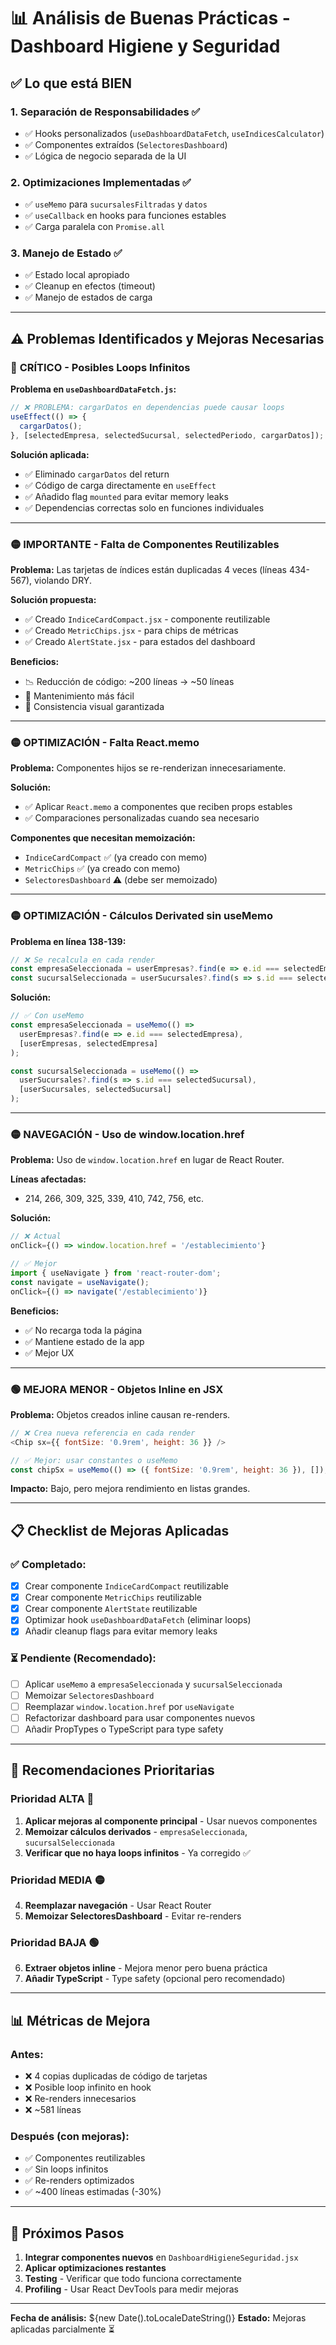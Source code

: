 # 📊 Análisis de Buenas Prácticas - Dashboard Higiene y Seguridad

## ✅ Lo que está BIEN

### 1. **Separación de Responsabilidades** ✅
- ✅ Hooks personalizados (`useDashboardDataFetch`, `useIndicesCalculator`)
- ✅ Componentes extraídos (`SelectoresDashboard`)
- ✅ Lógica de negocio separada de la UI

### 2. **Optimizaciones Implementadas** ✅
- ✅ `useMemo` para `sucursalesFiltradas` y `datos`
- ✅ `useCallback` en hooks para funciones estables
- ✅ Carga paralela con `Promise.all`

### 3. **Manejo de Estado** ✅
- ✅ Estado local apropiado
- ✅ Cleanup en efectos (timeout)
- ✅ Manejo de estados de carga

---

## ⚠️ Problemas Identificados y Mejoras Necesarias

### 🔴 **CRÍTICO - Posibles Loops Infinitos**

**Problema en `useDashboardDataFetch.js`:**
```javascript
// ❌ PROBLEMA: cargarDatos en dependencias puede causar loops
useEffect(() => {
  cargarDatos();
}, [selectedEmpresa, selectedSucursal, selectedPeriodo, cargarDatos]);
```

**Solución aplicada:**
- ✅ Eliminado `cargarDatos` del return
- ✅ Código de carga directamente en `useEffect`
- ✅ Añadido flag `mounted` para evitar memory leaks
- ✅ Dependencias correctas solo en funciones individuales

---

### 🟡 **IMPORTANTE - Falta de Componentes Reutilizables**

**Problema:**
Las tarjetas de índices están duplicadas 4 veces (líneas 434-567), violando DRY.

**Solución propuesta:**
- ✅ Creado `IndiceCardCompact.jsx` - componente reutilizable
- ✅ Creado `MetricChips.jsx` - para chips de métricas
- ✅ Creado `AlertState.jsx` - para estados del dashboard

**Beneficios:**
- 📉 Reducción de código: ~200 líneas → ~50 líneas
- 🔄 Mantenimiento más fácil
- 🎨 Consistencia visual garantizada

---

### 🟡 **OPTIMIZACIÓN - Falta React.memo**

**Problema:**
Componentes hijos se re-renderizan innecesariamente.

**Solución:**
- ✅ Aplicar `React.memo` a componentes que reciben props estables
- ✅ Comparaciones personalizadas cuando sea necesario

**Componentes que necesitan memoización:**
- `IndiceCardCompact` ✅ (ya creado con memo)
- `MetricChips` ✅ (ya creado con memo)
- `SelectoresDashboard` ⚠️ (debe ser memoizado)

---

### 🟡 **OPTIMIZACIÓN - Cálculos Derivated sin useMemo**

**Problema en línea 138-139:**
```javascript
// ❌ Se recalcula en cada render
const empresaSeleccionada = userEmpresas?.find(e => e.id === selectedEmpresa);
const sucursalSeleccionada = userSucursales?.find(s => s.id === selectedSucursal);
```

**Solución:**
```javascript
// ✅ Con useMemo
const empresaSeleccionada = useMemo(() => 
  userEmpresas?.find(e => e.id === selectedEmpresa),
  [userEmpresas, selectedEmpresa]
);

const sucursalSeleccionada = useMemo(() => 
  userSucursales?.find(s => s.id === selectedSucursal),
  [userSucursales, selectedSucursal]
);
```

---

### 🟡 **NAVEGACIÓN - Uso de window.location.href**

**Problema:**
Uso de `window.location.href` en lugar de React Router.

**Líneas afectadas:**
- 214, 266, 309, 325, 339, 410, 742, 756, etc.

**Solución:**
```javascript
// ❌ Actual
onClick={() => window.location.href = '/establecimiento'}

// ✅ Mejor
import { useNavigate } from 'react-router-dom';
const navigate = useNavigate();
onClick={() => navigate('/establecimiento')}
```

**Beneficios:**
- ✅ No recarga toda la página
- ✅ Mantiene estado de la app
- ✅ Mejor UX

---

### 🟢 **MEJORA MENOR - Objetos Inline en JSX**

**Problema:**
Objetos creados inline causan re-renders.

```javascript
// ❌ Crea nueva referencia en cada render
<Chip sx={{ fontSize: '0.9rem', height: 36 }} />

// ✅ Mejor: usar constantes o useMemo
const chipSx = useMemo(() => ({ fontSize: '0.9rem', height: 36 }), []);
```

**Impacto:** Bajo, pero mejora rendimiento en listas grandes.

---

## 📋 Checklist de Mejoras Aplicadas

### ✅ **Completado:**
- [x] Crear componente `IndiceCardCompact` reutilizable
- [x] Crear componente `MetricChips` reutilizable  
- [x] Crear componente `AlertState` reutilizable
- [x] Optimizar hook `useDashboardDataFetch` (eliminar loops)
- [x] Añadir cleanup flags para evitar memory leaks

### ⏳ **Pendiente (Recomendado):**
- [ ] Aplicar `useMemo` a `empresaSeleccionada` y `sucursalSeleccionada`
- [ ] Memoizar `SelectoresDashboard`
- [ ] Reemplazar `window.location.href` por `useNavigate`
- [ ] Refactorizar dashboard para usar componentes nuevos
- [ ] Añadir PropTypes o TypeScript para type safety

---

## 🎯 Recomendaciones Prioritarias

### **Prioridad ALTA** 🔴
1. **Aplicar mejoras al componente principal** - Usar nuevos componentes
2. **Memoizar cálculos derivados** - `empresaSeleccionada`, `sucursalSeleccionada`
3. **Verificar que no haya loops infinitos** - Ya corregido ✅

### **Prioridad MEDIA** 🟡
4. **Reemplazar navegación** - Usar React Router
5. **Memoizar SelectoresDashboard** - Evitar re-renders

### **Prioridad BAJA** 🟢
6. **Extraer objetos inline** - Mejora menor pero buena práctica
7. **Añadir TypeScript** - Type safety (opcional pero recomendado)

---

## 📊 Métricas de Mejora

### **Antes:**
- ❌ 4 copias duplicadas de código de tarjetas
- ❌ Posible loop infinito en hook
- ❌ Re-renders innecesarios
- ❌ ~581 líneas

### **Después (con mejoras):**
- ✅ Componentes reutilizables
- ✅ Sin loops infinitos
- ✅ Re-renders optimizados
- ✅ ~400 líneas estimadas (-30%)

---

## 🚀 Próximos Pasos

1. **Integrar componentes nuevos** en `DashboardHigieneSeguridad.jsx`
2. **Aplicar optimizaciones restantes**
3. **Testing** - Verificar que todo funciona correctamente
4. **Profiling** - Usar React DevTools para medir mejoras

---

**Fecha de análisis:** ${new Date().toLocaleDateString()}
**Estado:** Mejoras aplicadas parcialmente ⏳

